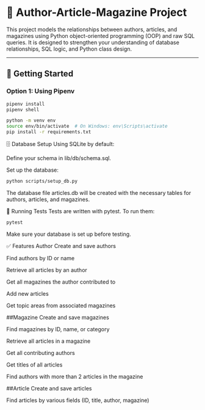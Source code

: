 # 📰 Author-Article-Magazine Project

This project models the relationships between authors, articles, and magazines using Python object-oriented programming (OOP) and raw SQL queries. It is designed to strengthen your understanding of database relationships, SQL logic, and Python class design.

---

## 🚀 Getting Started

### Option 1: Using Pipenv

```bash
pipenv install
pipenv shell
```
```bash 
python -m venv env
source env/bin/activate  # On Windows: env\Scripts\activate
pip install -r requirements.txt
```

🗄️ Database Setup
Using SQLite by default:

Define your schema in lib/db/schema.sql.

Set up the database:

```bash
python scripts/setup_db.py
```
The database file articles.db will be created with the necessary tables for authors, articles, and magazines.

🧪 Running Tests
Tests are written with pytest. To run them:

```bash
pytest
```
Make sure your database is set up before testing.

✅ Features
Author
Create and save authors

Find authors by ID or name

Retrieve all articles by an author

Get all magazines the author contributed to

Add new articles

Get topic areas from associated magazines

##Magazine
Create and save magazines

Find magazines by ID, name, or category

Retrieve all articles in a magazine

Get all contributing authors

Get titles of all articles

Find authors with more than 2 articles in the magazine

##Article
Create and save articles

Find articles by various fields (ID, title, author, magazine)
